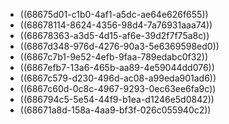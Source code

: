 - ((68675d01-c1b0-4af1-a5dc-ae64e626f655))
- ((68678114-8624-4356-98d4-7a76931aaa74))
- ((68678363-a3d5-4d15-af6e-39d2f7f75a8c))
- ((6867d348-976d-4276-90a3-5e6369598ed0))
- ((6867c7b1-9e52-4efb-9faa-789edabc0f32))
- ((6867efb7-13a6-465b-aa89-4e59044dd076))
- ((6867c579-d230-496d-ac08-a99eda901ad6))
- ((6867c60d-0c8c-4967-9293-0ec63ee6fa9c))
- ((686794c5-5e54-44f9-b1ea-d1246e5d0842))
- ((68671a8d-158a-4aa9-bf3f-026c055940c2))